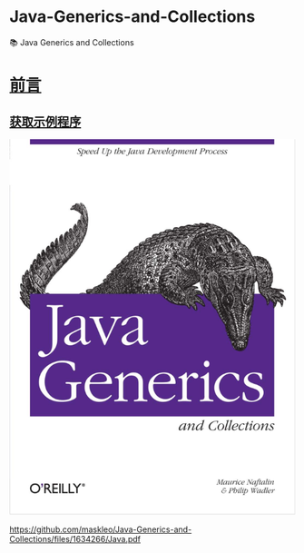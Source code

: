 # Java-Generics-and-Collections
:books: Java Generics and Collections 

# [前言](Preface.md)
## [获取示例程序](Preface.md##获取示例程序)

![Java Generics and Collections](book.jpg)

https://github.com/maskleo/Java-Generics-and-Collections/files/1634266/Java.pdf

